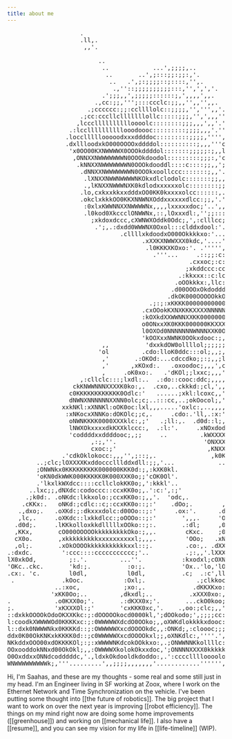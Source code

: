 ```yaml
---
title: about me
---
```

<pre class="ascii-art">
                    .                                                                                                       
                    .ll,.                                                                                                   
                     ,,'.                                                                                                   
                                                                                                                            
                         ..                                                                                                 
                          ..            ...',;;;;,..                                                                        
                           ..       ..',;:::;;:;;:,'.                                                                       
                            ..   .',;:;;;;::;::::,'',.                                                                      
                             .,''::;;;;;;;;;;:::,'',',','.                                                                    
                          .';;;,,',;;;;;::::::;,',,,,',,.                                                                   
                        .,cc:;;,''';:::ccclc:;;,,'',,'',,.                                                                  
                      .;cccccc:;;:ccllllolc::;;;;,'',''',,'..                                                               
                    .;cc:cccllclllllllollc:::::;;;,'',',,,'''.                                                              
                   ,lccclllllllllloooolc::::::::;;;,,,',,'.'''........                                                      
                 .:lccllllllllllooodoooc:::::::::;;;;,,,'.''',;::;,,,,,'.                                                   
                .locclllllooooodxxxddddoc:::::::::;;;;,'''',:::;,,''''''.                                                  
                .dxllloodxkO000OOOOxddddol::::::::::;,,,'''cxkko;''',,''''.                                                 
                 'x0OO00KXNWWWWX0OOOkddddol:::::::;;;;;:;,,lkkko,''',;,'''.                                                 
                  ,ONNXXNWWWWWWWN0OOOkdoodol:::::::::;;;:,'cxk0x:'''''''',.                                                 
                   .kNNXXNWWWWWWWN0OOOkdooddl::::c::::;;,,';dkOkc,,''','',.                                                 
                    .dNNXXNWWWWWWWN0OOOkxoollccc:::::::;,,'.;lllc;',,,,,,.                                                  
                     .lXNXXNWWNWWWWNKOkxdlclodolc:::::::;;,,'';:::;,,''..                                                   
                     .,lKNXXNWWWNXK0kdlodxxxxxxolc::::::::;;'..'.....                                                       
                    .lo,cxkxxkkxxdddxOO0KK0kxxxxolcc::::::,....'.                                                           
                    .okclxkkkOO0KKXNNWNXOddxxxxxxdlcc:;;,'.',,'..         .. .....                                          
                     :0xlxKWWNNXXNWWWWNx,,,,lxxxxxdoc;'..',,,,,....     ..        ..                                        
                     .l0kod0XkccclONWWNx,::,lOxxxdl:,'';;:::;'......  .            ..    ..                                 
                       ;xkdoxdccc,cXWNWXOddk0Odc;,',:clllcc;.. .......          ....'''',,''.                               
                        .';,.:dxdd0WWWNX0Oxol:::clddxdool:'.....  ..... .....',,,,,,,,,;,''''.                              
                               .cllllxkdoodxO000Okkkkxo:'........   .....''',,,,,,,,,;;,''''''.                             
                                     .xXXKXNWWXXX0kdc,'....'......  . .......,,,,,,,:;''.....''..''...                      
                                      .l0KKKXKOxo:'. .''''',;,'..............,,;;;;c;'.....'::,,,,,,,,.                     
                                        .'''...     .::;;:c:;;,'...........';:::::c;'.....;ol,,,''''',,'.                   
                                                  .cxxoc;:c:;::,.........';ccllc:c;'..',':kOl,,''','''',.                   
                                                 ;xkddccc:cc:;;;,,,'..',;codddocc;''.';;,:ddc,,'',;,..'''.                  
                                               .:kkxxx::c:lcccc:;,;::::lodddddll:,,'..''.,xOo;,,'','..','                   
                                              .oOOkkkx:,llc:;:clooooooddddxxollc,,,,......o0x:,,,''''',,.                   
                                             .d00OOOxOkdodddddoddddxkkkkkkkxocc;,,,,'......;:;,'',,,,,'.                    
                                            .dkOK000OOOOOkkOkxxxkOO00KKK000dcc;,,,,,''........',,'''....                    
                                       .;:;:xKKKK00000000000KKKXXXXNNXXKKK0occ;,,,,,,''...... .:l:;'''''.                   
                                     .cxOOokKXNXKKKXXXXNNNNNXXKK00000OOOkO0x:::,,,,,,,'''......cOxoc,'''.                   
                                     :kOXkdXXWWNNXXKK000000000000000KXKK0Okkl::;,,,,,,,','''''.,kOdl;'''.                   
                                     o0ONxxXK0KKK000000KKXXXXNNNXXX0KXXKKOkOxc::;,,,,,,,,,''''''o0xo:,''.                   
                                     l0OXOd0NNNNNNNWNNNXXK0Okxxdoolc:ckXX0Okko:::,,,,,,,,,,,,,,';kOdo;'''.                  
                                     'kOOXxxNWNK0OOkxdooc:;,,,,,,,;,,':OXKOkkxc;:;,',',,,,,,,,,,'l0kdc,''.                  
                          ,,          'dxxkdOW0ollllol;;;;;;;;;,,,,,,,'lKXOkxkd:::;,',,,,,,,,,,,';O0xo;''..                 
                         'ol         .cdo:lloK0ddc:::ol;,,;,,',;,;;;;,,,dXKOxxxl;::;,,,,,,,,,,,,''oKOd:.....                
                          ,'       .:OKOd:...cdccdko;;:;,,;lolll;;;,;;,,:kKOkxkxc:::,,,,,,,,,,,,,',loc;,'....               
                          ,'      ,xKOxd:.   .oxoodoc;,,,',cdc;::,;,,;,,'cOOkkxkd:::;,,,,,,,,,,,,,''oOdl:'..                
                          ,     .oK0xo:.   .'dKOl;;lxxc;,,,';c:ldldo:;,,,,oOkkkxxl;::;',,,,,,,,,,,,'cOkoc,...               
                    ,:cllclc:::;lxdl:..  .:do::cooc:ddc;,,,,,;;;::::;;,',';xOkkxxdc;::,,,,,,,,,,,,,'cOxl:,''.              
                  ckKNWWNNNXXXXK0ko:,.  .cxo,..ckkkd:;cl,',,,'',,,;::;,',,'ckOxdddo:::;,,,,,,,,,,,,,'cOxl:,''.              
                 c0KKKKKKKKKKKK0Odlc:'   ......;xkl:lcoxc,,',,',;''ldlllllclddollllc::;,''',,,,,,,',.,xkdl;''.              
                 dNWNXNNNNNNXXNN0olc;c;..:::cc,..;okOocol;,','.....,::ccccllllllc:cllccc:::;;:;;;,,'..coc;'.....            
               xxkNKl:xXNNKl:oOK0oc:lxl,,,.....'oxlc:,..,,,,''.....',,,,,,;;;;;::,;::::::cccclccc::;,;,',,,,,,,'''.         
                :xNKocxXNNKo:dOKOlc;;c,.     .cdo:.'ll,.:x:''.....',,,,,''''',,,''',,,,,,,,;;;;;;;;;,,,..cl;,,,,,','.       
                 oNWNKKKK0000XXXklc:,;'   .;ll:,.  .d0d::l;,,,:lolc:;;,,,'',,;,,'',,,,,,,,,,,',,',,,'''.:l,,,,,,'''',.      
                 lNWXOkxxxxdkKXXklccc:,  .:l:'.     .xNOxdodk0KOxxol:,,;clcc::;,,,,,,,;;;;,,,,,,,,,'.'.'lc,,,,:,.',','      
                 'coddddxxddddooc;,;;     ..         .kWXXXXXXKoldcol,'':oxxxddollc:;,,,''''',,;,,''''.'lc,,'''..''',.      
                       ,:;,''.                        'ONXXXXXKklol:cl;';ldddddddddolc;;;,''......  .....,;,,,,,','.        
                       cxoc:;'                         ,KNXXXXK0kolcclcclodddddddddolc;;;,''......  .................        
               .'cdkOklokocc:,,,'',;::;,.               ,k0KXXKKK00Okkxxddddddoooolc:;,''... .....        ........          
        ..;clc;lOXXXXKxddoccclllddxdll:;;,'...            ..'''''''''..''''...........    ........                          
        ;ONWNkx0KKKKKKKKK000000KKK0d:;,:kXK0kl.                        .'.........................                          
        'oKN0dkWWK000KKKKK0K000XXK0o;;'cOK0Ol'.                        .',;:::;,''...... .........                          
        .'lkxlkWXdcc::::ccllclokKK0o;,':kkkl'..                 .....  .,;;:cc:;'.....................                      
      ..lxc;;,dNXdc:codoccc::ccxKK0o;,.':c:',:;'             .cxO0Oo::c;,;::lll:,................''''.                      
     .;k0d:. .oNKdc:lkkxolo:;ccxKK0o:;,,'.  'odc,.          ,kKXX0olxxl;'.,::::;,................'''''.                     
    .cKKx:.   oNKd:;cdlc::c;:ccxKK0o::;:'    .dOo;.        ,OKXNXol0X0kxdlloooool:;;,,',;:cc:,'......',,,,,,......          
   .,dxo;.   .oXKd:;:dkxxxdolc:d00Oo::;:'     .ox:'.      .dKKXXO:l00000OOOOOOOOOOOkxxxxxkxl;'.....'cdddol:,,,,,,,'.        
   ,lc,.     .oXKdc::lxkkdlcc:;oOOOo::;:'       ',,,.     'O0O00x;l0000Okkkkkkkkkxdddddddo:,,..,;':xOOkkx:,,,,,,,,,,.       
  .d0d;.     .lKKkolloxkkdlllllxOOko::;:.       .:dl;     ,0K0O0d,;xOkkkkkkkkkxxxxdddddddo;,...,.:OOOkxx:',,'..'',,,'       
  ,KKx,       cO000OOOOOkkkkkkkkkOko:;,,.        cKxc.    ;0KO00d,.;dxddxxxxdddddolooooooc;'.....dOxxxkl',,'.''..',,'.      
  cX0o.       ,xkkkkkkkkkxxxxxxxxxxl;,,,.        'OOo;   .xNXKKx:,'.,ldooooooollllcllclllc,'....'xxoodd:',,.';,..',,.       
  ,ol;.       .xOkOOOOkkkkkkkkkkkxxl::;.         .co:,. .dXXXXk:,,''..,:ccccccccccc:::::::,'... ,kxdddl:',,'.''..','.       
.:dxdc.        ':ccc::::ccccccccccc;'..          .;:,,'.lXXXX0c,;,'','.......'',,,,;;;;,;;;,,'..dOxdxd:'',,,'.''',,.        
lX0xkOd,         ;:.'.         ...''.           :kxodxl;cOXNKl,;;;,,'.               ..........dOxddd:,'',,,,,,'.         
'OKc..ckc.       'kd:;.          :o:;.          'Ox..'lo,'lOOo;;;;;;,.                        .oOxdddc','',,,,,,'.           
.cx:. 'c.        l0dl,           l0dl,          .c;  .:c',ll:,,;,,;,.                        .lOxdddl:',,,'''...             
 .             .kOoc.           :Oxl;.              .;clkkoc;,,',,.                         ckdoddl;,,,,,,'.                
             ..:xoc,            ;xo:,.             .dKKXKxo:,''''.                         .clc:cc:',,,''.                 
            'xKK0Oo;..         ,dkxdl;..          .xXXX0xo:,,;,..                          ,oddoc,''',','.                  
.            .o0KXX0o;'.       .:dKXX0x;'.       ...ckO0koo;',;,.                           .okkkdc,''''''.                   
;.           'xKXXXOl:;'       'cxKKK0xc,'.    .,oo:;clc;,,',;,..                          .okkkdc,','..'....        .........
::dxkkOOOOkOdoOKXXKkc:;:dOOOOOkocd0000kl,';dOOkodo;',;;;;cc:;;,;cllllllccc:::clllllllcccc::dkkxdc:',,,'..',;;;;,,,;;;;;;;;''''
l:coodkXWWWWOd0KKKKxc:;:0WWWWWXdcdO0OOko;,,oXWKdlokkkkxdooc:;;.';::;coodooooddxolllc:cc:;;okxxxc:',,,''.';;;;;,,,,,;:;;;:;''..
l::dxk0NWWWNkx0KKKKd::;:OWWWWWXxcdOOOOkdc,,:ONKd;,:cloooc;;;:;,;:;'';:cc::::;;;,,,,,,,,,,,;::c:,'''..'..''''..','''''''''.',;,
ddx0K00OkKNKxkKKKK0d::;c0WWWWWXxcdOOOOkxl;;,oXNKdlc:,''''.',;;;,'........'.''''','''.';lc'',;;'''..,;;,,,,,,,...........,:cc::
NKkddxOOO00xdOKKKKOl;:;:xWWWWNKdcokOOkkxo:,.;ONWWNNKkollllc:,'',,;::::::ccccccc::cllc:lo:,,,,,'';;:;,;:cc:;;,'.........,cc,;;,
OOxooddokNNxd00OkOkl;,,:OWWWWXkolokOkxxdoc,';ONNNNXXXX0kkkkkkkkOOOxddkOOkkkkxxxoodddo::::llccc::;,;;;;;;,,,,,,',,'.....,:,,:;,
O0OxddxxONNdcodddddc,'.,ldxkOkdooldkdoddo:,.':cccclllloooololloool:;:cllc::cc::::;,,,'...''''',,'.',,,''',,,,,:;,,,'....,;,,,,
WNWWWWWWWWWk;,'''.........',,;;;;,,,,,,,'............'''''',,,;::,''''.'''',,'''''''''...'''.':::;'.......'',:c,,:cc::;;,,,,,,
</pre>

Hi, I'm Saahas, and these are my thoughts - some real and some still just in my head.  I'm an Engineer living in SF working at Zoox, where I work on the Ethernet Network and Time Synchronization on the vehicle.
I've been putting some thought into [[the future of robotics]]. The big project that I want to work on over the next year is improving [[robot efficiency]].
The things on my mind right now are doing some home improvements ([[greenhouse]]) and working on [[mechanical life]]. I also have a [[resume]], and you can see my vision for my life in [[life-timeline]] (WIP).